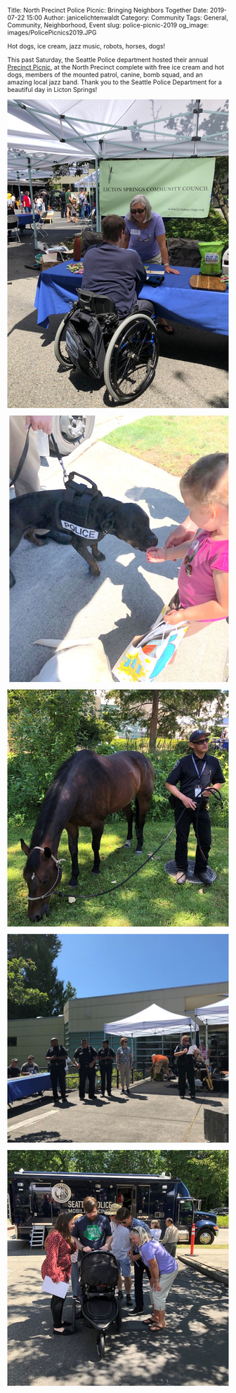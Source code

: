 Title: North Precinct Police Picnic: Bringing Neighbors Together
Date: 2019-07-22 15:00
Author: janicelichtenwaldt
Category: Community
Tags: General, Community, Neighborhood, Event
slug: police-picnic-2019
og_image: images/PolicePicnics2019.JPG

Hot dogs, ice cream, jazz music, robots, horses, dogs! 

This past Saturday, the Seattle Police department hosted their annual [Precinct Picnic](https://spdblotter.seattle.gov/2019/07/10/its-picnic-time/), at the North Precinct complete with free ice cream and hot dogs, members of the mounted patrol, canine, bomb squad, and an amazing local jazz band. Thank you to the Seattle Police Department for a beautiful day in Licton Springs! 

[![Licton Springs Community Council Booth](/images/policepicniclsccbooth.JPG)](/images/policepicniclsccbooth.JPG)

[![Police K9](/images/policepicnicdog.JPG)](/images/policepicnicdog.JPG)

[![Police Mounted Patrol](/images/policepicnichorse.JPG)](/images/policepicnichorse.JPG)

[![Police Officers](/images/policepicnicofficers.JPG)](/images/policepicnicofficers.JPG)

[![Community at Picnic in the Precincts](/images/policepicniccommunity.JPG)](/images/policepicniccommunity.JPG)



